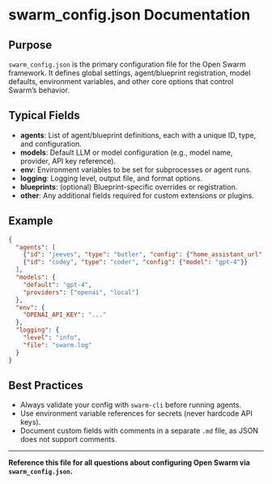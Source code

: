 # swarm_config.json Documentation

## Purpose
`swarm_config.json` is the primary configuration file for the Open Swarm framework. It defines global settings, agent/blueprint registration, model defaults, environment variables, and other core options that control Swarm’s behavior.

## Typical Fields
- **agents**: List of agent/blueprint definitions, each with a unique ID, type, and configuration.
- **models**: Default LLM or model configuration (e.g., model name, provider, API key reference).
- **env**: Environment variables to be set for subprocesses or agent runs.
- **logging**: Logging level, output file, and format options.
- **blueprints**: (optional) Blueprint-specific overrides or registration.
- **other**: Any additional fields required for custom extensions or plugins.

## Example
```json
{
  "agents": [
    {"id": "jeeves", "type": "butler", "config": {"home_assistant_url": "http://..."}},
    {"id": "codey", "type": "coder", "config": {"model": "gpt-4"}}
  ],
  "models": {
    "default": "gpt-4",
    "providers": ["openai", "local"]
  },
  "env": {
    "OPENAI_API_KEY": "..."
  },
  "logging": {
    "level": "info",
    "file": "swarm.log"
  }
}
```

## Best Practices
- Always validate your config with `swarm-cli` before running agents.
- Use environment variable references for secrets (never hardcode API keys).
- Document custom fields with comments in a separate `.md` file, as JSON does not support comments.

---

**Reference this file for all questions about configuring Open Swarm via `swarm_config.json`.**
